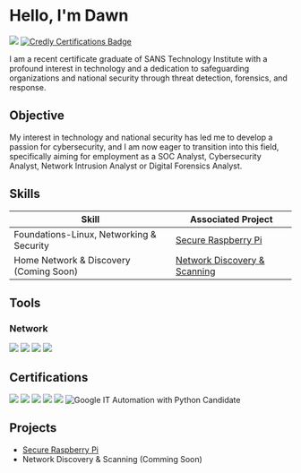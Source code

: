# Hello, I'm Dawn
<a href="https://linkedin.com/in/dawnlilly"><img src="https://img.shields.io/badge/-LinkedIn-0072b1?&style=for-the-badge&logo=linkedin&logoColor=white" /></a>
<a href="https://www.credly.com/users/dawn-lilly" target="_blank">
  <img src="https://img.shields.io/badge/Credly-Certifications-blue" alt="Credly Certifications Badge">
</a>

I am a recent certificate graduate of SANS Technology Institute with a profound interest in technology and a dedication to safeguarding organizations and national security through threat detection, forensics, and response. 

## Objective

My interest in technology and national security has led me to develop a passion for cybersecurity, and I am now eager to transition into this field, specifically aiming for employment as a SOC Analyst, Cybersecurity Analyst, Network Intrusion Analyst or Digital Forensics Analyst.

## Skills

| Skill                                         | Associated Project         |
|-----------------------------------------------|----------------------------|
| Foundations-Linux, Networking & Security      | <a href="https://github.com/JDLillyPad/Secure-Raspberry-Pi/blob/main/README.md">Secure Raspberry Pi</a>|
| Home Network & Discovery  (Coming Soon)       | <a href="https://google.com">Network Discovery & Scanning</a>|


## Tools

### Network
<div>
    <img src="https://img.shields.io/badge/-TcpDump-1679A7?&style=for-the-badge&logo=linux&logoColor=white" />
    <img src="https://img.shields.io/badge/-Wireshark-1679A7?&style=for-the-badge&logo=Wireshark&logoColor=white" />
    <img src="https://img.shields.io/badge/-Snort-EF3B2D?&style=for-the-badge&logo=snort&logoColor=white" />
    <img src="https://img.shields.io/badge/-Zeek-777BB4?&style=for-the-badge&logo=Zeek&logoColor=white" />
</div>

## Certifications
<div>
<img src="https://img.shields.io/badge/-GCIA-C5A900?&style=for-the-badge&logo=GIAC&logoColor=white" />
<img src="https://img.shields.io/badge/-GCIH-C5A900?&style=for-the-badge&logo=GIAC&logoColor=white" />
<img src="https://img.shields.io/badge/-GSEC-C5A900?&style=for-the-badge&logo=GIAC&logoColor=white" />
<img src="https://img.shields.io/badge/-GFACT-C5A900?&style=for-the-badge&logo=GIAC&logoColor=white" />
<img src="https://img.shields.io/badge/-(ISC)%C2%B2%20Candidate-006699?&style=for-the-badge&logo=ISC2&logoColor=white" />
<img src="https://img.shields.io/badge/Google-IT%20Automation%20with%20Python%20Candidate-4285F4?style=for-the-badge&logo=google&logoColor=white" 
     alt="Google IT Automation with Python Candidate" />
</div>

## Projects
- <a href="https://github.com/JDLillyPad/Secure-Raspberry-Pi/blob/main/README.md">Secure Raspberry Pi</a>
- Network Discovery & Scanning (Comming Soon)
